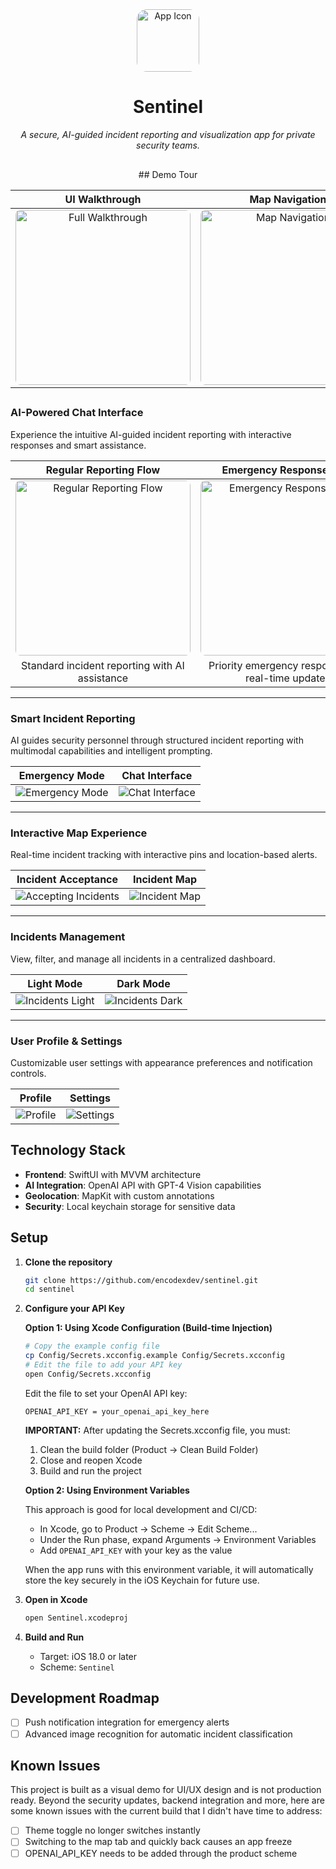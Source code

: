 <div align="center" style="padding-bottom: 16px;">
<img src="docs/demo/app_icon.png" alt="App Icon" width="100" style="border-radius: 16px;" />

# Sentinel

_A secure, AI-guided incident reporting and visualization app for private security teams._

</div>

<div align="center">
## Demo Tour

|                                                 UI Walkthrough                                                 |                                             Map Navigation                                             |
| :------------------------------------------------------------------------------------------------------------: | :----------------------------------------------------------------------------------------------------: |
| <img src="docs/demo/ui_full_walkthrough.gif" width="280" alt="Full Walkthrough" style="border-radius: 8px;" /> | <img src="docs/demo/map_dark_demo.gif" width="280" alt="Map Navigation" style="border-radius: 8px;" /> |

## </div>

### AI-Powered Chat Interface

Experience the intuitive AI-guided incident reporting with interactive responses and smart assistance.

|                                                  Regular Reporting Flow                                                  |                                                  Emergency Response Flow                                                   |
| :----------------------------------------------------------------------------------------------------------------------: | :------------------------------------------------------------------------------------------------------------------------: |
| <img src="docs/demo/chat_regular_flow_light.gif" width="280" alt="Regular Reporting Flow" style="border-radius: 8px;" /> | <img src="docs/demo/chat_emergency_flow_dark.gif" width="280" alt="Emergency Response Flow" style="border-radius: 8px;" /> |
|                                      Standard incident reporting with AI assistance                                      |                                     Priority emergency response with real-time updates                                     |

---

### Smart Incident Reporting

AI guides security personnel through structured incident reporting with multimodal capabilities and intelligent prompting.

|                      Emergency Mode                      |                  Chat Interface                  |
| :------------------------------------------------------: | :----------------------------------------------: |
| ![Emergency Mode](docs/demo/chat_security_emergency.png) | ![Chat Interface](docs/demo/empty_chat_dark.png) |

---

### Interactive Map Experience

Real-time incident tracking with interactive pins and location-based alerts.

|                       Incident Acceptance                       |              Incident Map               |
| :-------------------------------------------------------------: | :-------------------------------------: |
| ![Accepting Incidents](docs/demo/map_accept_incident_toast.png) | ![Incident Map](docs/demo/map_dark.png) |

---

### Incidents Management

View, filter, and manage all incidents in a centralized dashboard.

|                    Light Mode                     |                    Dark Mode                    |
| :-----------------------------------------------: | :---------------------------------------------: |
| ![Incidents Light](docs/demo/incidents_light.png) | ![Incidents Dark](docs/demo/incidents_dark.png) |

---

### User Profile & Settings

Customizable user settings with appearance preferences and notification controls.

|                 Profile                 |                 Settings                 |
| :-------------------------------------: | :--------------------------------------: |
| ![Profile](docs/demo/profile_light.png) | ![Settings](docs/demo/settings_dark.png) |

## Technology Stack

- **Frontend**: SwiftUI with MVVM architecture
- **AI Integration**: OpenAI API with GPT-4 Vision capabilities
- **Geolocation**: MapKit with custom annotations
- **Security**: Local keychain storage for sensitive data

## Setup

1. **Clone the repository**

   ```bash
   git clone https://github.com/encodexdev/sentinel.git
   cd sentinel
   ```

2. **Configure your API Key**

   **Option 1: Using Xcode Configuration (Build-time Injection)**

   ```bash
   # Copy the example config file
   cp Config/Secrets.xcconfig.example Config/Secrets.xcconfig
   # Edit the file to add your API key
   open Config/Secrets.xcconfig
   ```

   Edit the file to set your OpenAI API key:

   ```
   OPENAI_API_KEY = your_openai_api_key_here
   ```

   **IMPORTANT:** After updating the Secrets.xcconfig file, you must:

   1. Clean the build folder (Product → Clean Build Folder)
   2. Close and reopen Xcode
   3. Build and run the project

   **Option 2: Using Environment Variables**

   This approach is good for local development and CI/CD:

   - In Xcode, go to Product → Scheme → Edit Scheme...
   - Under the Run phase, expand Arguments → Environment Variables
   - Add `OPENAI_API_KEY` with your key as the value

   When the app runs with this environment variable, it will automatically store the key securely in the iOS Keychain for future use.

3. **Open in Xcode**

   ```bash
   open Sentinel.xcodeproj
   ```

4. **Build and Run**
   - Target: iOS 18.0 or later
   - Scheme: `Sentinel`

## Development Roadmap

- [ ] Push notification integration for emergency alerts
- [ ] Advanced image recognition for automatic incident classification

## Known Issues

This project is built as a visual demo for UI/UX design and is not production ready. Beyond the security updates, backend integration and more, here are some known issues with the current build that I didn't have time to address:

- [ ] Theme toggle no longer switches instantly
- [ ] Switching to the map tab and quickly back causes an app freeze
- [ ] OPENAI_API_KEY needs to be added through the product scheme
